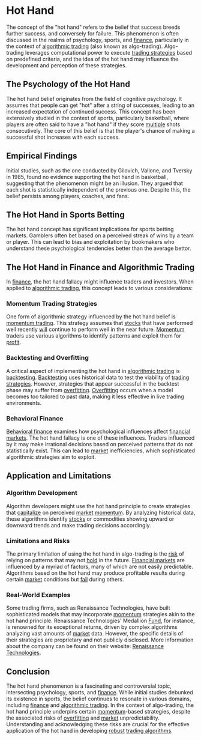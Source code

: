 # Hot Hand

The concept of the "hot hand" refers to the belief that success breeds further success, and conversely for failure. This phenomenon is often discussed in the realms of psychology, sports, and [finance](../f/finance.md), particularly in the context of [algorithmic trading](../a/accountability.md) (also known as algo-trading). Algo-trading leverages computational power to execute [trading strategies](../t/trading_strategies.md) based on predefined criteria, and the idea of the hot hand may influence the development and perception of these strategies.

## The Psychology of the Hot Hand

The hot hand belief originates from the field of cognitive psychology. It assumes that people can get "hot" after a string of successes, leading to an increased expectation of continued success. This concept has been extensively studied in the context of sports, particularly basketball, where players are often said to have a "hot hand" if they score [multiple](../m/multiple.md) shots consecutively. The core of this belief is that the player's chance of making a successful shot increases with each success.

## Empirical Findings

Initial studies, such as the one conducted by Gilovich, Vallone, and Tversky in 1985, found no evidence supporting the hot hand in basketball, suggesting that the phenomenon might be an illusion. They argued that each shot is statistically independent of the previous one. Despite this, the belief persists among players, coaches, and fans.

## The Hot Hand in Sports Betting

The hot hand concept has significant implications for sports betting markets. Gamblers often bet based on a perceived streak of wins by a team or player. This can lead to bias and exploitation by bookmakers who understand these psychological tendencies better than the average bettor.

## The Hot Hand in Finance and Algorithmic Trading

In [finance](../f/finance.md), the hot hand fallacy might influence traders and investors. When applied to [algorithmic trading](../a/accountability.md), this concept leads to various considerations:

### Momentum Trading Strategies

One form of algorithmic strategy influenced by the hot hand belief is [momentum trading](../m/momentum_trading.md). This strategy assumes that [stocks](../s/stock.md) that have performed well recently [will](../w/will.md) continue to perform well in the near future. [Momentum](../m/momentum.md) traders use various algorithms to identify patterns and exploit them for [profit](../p/profit.md).

### Backtesting and Overfitting

A critical aspect of implementing the hot hand in [algorithmic trading](../a/accountability.md) is [backtesting](../b/backtesting.md). [Backtesting](../b/backtesting.md) uses historical data to test the viability of [trading strategies](../t/trading_strategies.md). However, strategies that appear successful in the backtest phase may suffer from [overfitting](../o/overfitting.md). [Overfitting](../o/overfitting.md) occurs when a model becomes too tailored to past data, making it less effective in live trading environments.

### Behavioral Finance

[Behavioral finance](../b/behavioral_finance.md) examines how psychological influences affect [financial markets](../f/financial_market.md). The hot hand fallacy is one of these influences. Traders influenced by it may make irrational decisions based on perceived patterns that do not statistically exist. This can lead to [market](../m/market.md) inefficiencies, which sophisticated algorithmic strategies aim to exploit.

## Application and Limitations

### Algorithm Development

Algorithm developers might use the hot hand principle to create strategies that [capitalize](../c/capitalize.md) on perceived [market](../m/market.md) [momentum](../m/momentum.md). By analyzing historical data, these algorithms identify [stocks](../s/stock.md) or commodities showing upward or downward trends and make trading decisions accordingly.

### Limitations and Risks

The primary limitation of using the hot hand in algo-trading is the [risk](../r/risk.md) of relying on patterns that may not [hold](../h/hold.md) in the future. [Financial markets](../f/financial_market.md) are influenced by a myriad of factors, many of which are not easily predictable. Algorithms based on the hot hand may produce profitable results during certain [market](../m/market.md) conditions but [fail](../f/fail.md) during others.

### Real-World Examples

Some trading firms, such as Renaissance Technologies, have built sophisticated models that may incorporate [momentum](../m/momentum.md) strategies akin to the hot hand principle. Renaissance Technologies' Medallion [Fund](../f/fund.md), for instance, is renowned for its exceptional returns, driven by complex algorithms analyzing vast amounts of [market](../m/market.md) data. However, the specific details of their strategies are proprietary and not publicly disclosed. More information about the company can be found on their website: [Renaissance Technologies](https://www.rentec.com/).

## Conclusion

The hot hand phenomenon is a fascinating and controversial topic, intersecting psychology, sports, and [finance](../f/finance.md). While initial studies debunked its existence in sports, the belief continues to resonate in various domains, including [finance](../f/finance.md) and [algorithmic trading](../a/accountability.md). In the context of algo-trading, the hot hand principle underpins certain [momentum](../m/momentum.md)-based strategies, despite the associated risks of [overfitting](../o/overfitting.md) and [market](../m/market.md) unpredictability. Understanding and acknowledging these risks are crucial for the effective application of the hot hand in developing [robust](../r/robust.md) [trading algorithms](../t/trading_algorithms.md).